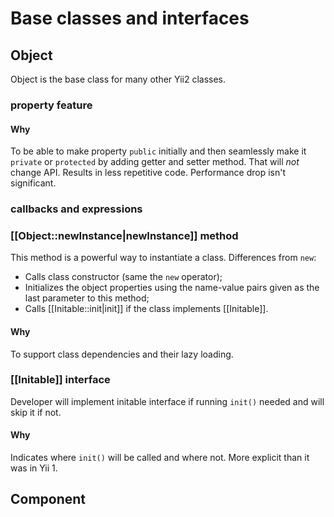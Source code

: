 Base classes and interfaces
===========================

Object
------

Object is the base class for many other Yii2 classes.

### property feature

#### Why

To be able to make property `public` initially and then seamlessly make it
`private` or `protected` by adding getter and setter method. That will *not*
change API. Results in less repetitive code. Performance drop isn't significant.

### callbacks and expressions

### [[Object::newInstance|newInstance]] method

This method is a powerful way to instantiate a class. Differences from `new`:

- Calls class constructor (same the `new` operator);
- Initializes the object properties using the name-value pairs given as the
  last parameter to this method;
- Calls [[Initable::init|init]] if the class implements [[Initable]].

#### Why

To support class dependencies and their lazy loading.

### [[Initable]] interface

Developer will implement initable interface if running `init()` needed and will
skip it if not.

#### Why

Indicates where `init()` will be called and where not. More explicit than it was
in Yii 1.

Component
---------


